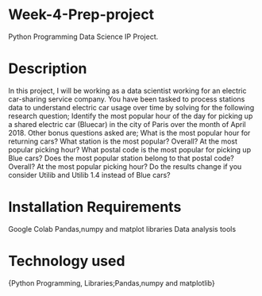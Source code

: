 # Week-4-Prep-project
Python Programming Data Science IP Project.

# Description

In this project, I will be working as a data scientist working for an electric car-sharing service company. You have been tasked to process stations data to understand electric car usage over time by solving for the following research question;
Identify the most popular hour of the day for picking up a shared electric car (Bluecar) in the city of Paris over the month of April 2018.
Other bonus questions asked are;
What is the most popular hour for returning cars?
What station is the most popular?
Overall?
At the most popular picking hour?
What postal code is the most popular for picking up Blue cars? Does the most popular station belong to that postal code?
Overall?
At the most popular picking hour?
Do the results change if you consider Utilib and Utilib 1.4 instead of Blue cars? 

# Installation Requirements
Google Colab
Pandas,numpy and matplot libraries
Data analysis tools

# Technology used
{Python Programming,
Libraries;Pandas,numpy and matplotlib}
